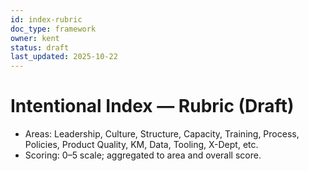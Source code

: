 ```yaml
---
id: index-rubric
doc_type: framework
owner: kent
status: draft
last_updated: 2025-10-22
---
```


# Intentional Index — Rubric (Draft)
- Areas: Leadership, Culture, Structure, Capacity, Training, Process, Policies, Product Quality, KM, Data, Tooling, X-Dept, etc.
- Scoring: 0–5 scale; aggregated to area and overall score.
